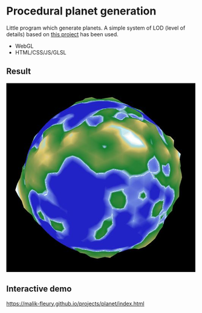 # Procedural planet generation

Little program which generate planets. A simple system of LOD (level of details) based on [this project](https://github.com/sp4cerat/Planet-LOD) has been used.

- WebGL
- HTML/CSS/JS/GLSL

## Result

![Result](./Result.jpg "Result")

## Interactive demo

https://malik-fleury.github.io/projects/planet/index.html
